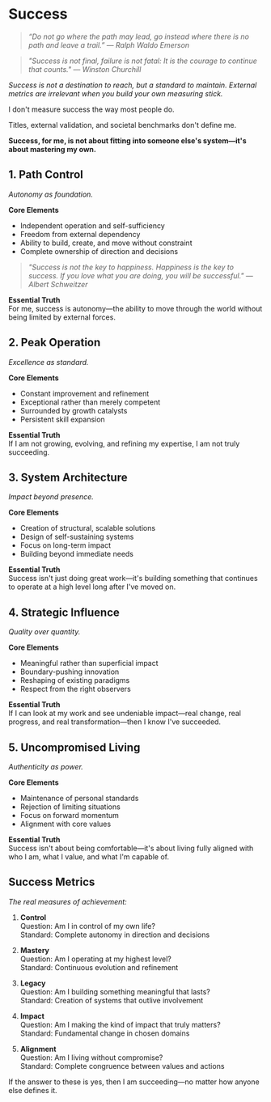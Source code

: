 # Success

> *“Do not go where the path may lead, go instead where there is no path and leave a trail.” — Ralph Waldo Emerson*

> *"Success is not final, failure is not fatal: It is the courage to continue that counts." — Winston Churchill*

*Success is not a destination to reach, but a standard to maintain. External metrics are irrelevant when you build your own measuring stick.*

I don't measure success the way most people do.

Titles, external validation, and societal benchmarks don't define me.

**Success, for me, is not about fitting into someone else's system—it's about mastering my own.**

## 1. Path Control

*Autonomy as foundation.*

**Core Elements**
- Independent operation and self-sufficiency
- Freedom from external dependency
- Ability to build, create, and move without constraint
- Complete ownership of direction and decisions

> *"Success is not the key to happiness. Happiness is the key to success. If you love what you are doing, you will be successful." — Albert Schweitzer*

**Essential Truth**  
For me, success is autonomy—the ability to move through the world without being limited by external forces.

## 2. Peak Operation

*Excellence as standard.*

**Core Elements**
- Constant improvement and refinement
- Exceptional rather than merely competent
- Surrounded by growth catalysts
- Persistent skill expansion

**Essential Truth**  
If I am not growing, evolving, and refining my expertise, I am not truly succeeding.

## 3. System Architecture

*Impact beyond presence.*

**Core Elements**
- Creation of structural, scalable solutions
- Design of self-sustaining systems
- Focus on long-term impact
- Building beyond immediate needs

**Essential Truth**  
Success isn't just doing great work—it's building something that continues to operate at a high level long after I've moved on.

## 4. Strategic Influence

*Quality over quantity.*

**Core Elements**
- Meaningful rather than superficial impact
- Boundary-pushing innovation
- Reshaping of existing paradigms
- Respect from the right observers

**Essential Truth**  
If I can look at my work and see undeniable impact—real change, real progress, and real transformation—then I know I've succeeded.

## 5. Uncompromised Living

*Authenticity as power.*

**Core Elements**
- Maintenance of personal standards
- Rejection of limiting situations
- Focus on forward momentum
- Alignment with core values

**Essential Truth**  
Success isn't about being comfortable—it's about living fully aligned with who I am, what I value, and what I'm capable of.

## Success Metrics

*The real measures of achievement:*

1. **Control**  
   Question: Am I in control of my own life?  
   Standard: Complete autonomy in direction and decisions

2. **Mastery**  
   Question: Am I operating at my highest level?  
   Standard: Continuous evolution and refinement

3. **Legacy**  
   Question: Am I building something meaningful that lasts?  
   Standard: Creation of systems that outlive involvement

4. **Impact**  
   Question: Am I making the kind of impact that truly matters?  
   Standard: Fundamental change in chosen domains

5. **Alignment**  
   Question: Am I living without compromise?  
   Standard: Complete congruence between values and actions

If the answer to these is yes, then I am succeeding—no matter how anyone else defines it.